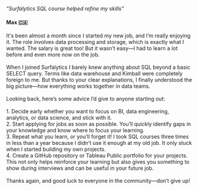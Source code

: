 <p><i>“Surfalytics SQL course helped refine my skills”</i></p>

<h4>Max 🇨🇦</h4>

<p class="p2">
It's been almost a month since I started my new job, and I’m really enjoying it. The role involves data processing and storage, which is exactly what I wanted. The salary is great too! But it wasn’t easy—I had to learn a lot before and even more now on the job.
<br><br>
When I joined Surfalytics I barely knew anything about SQL beyond a basic SELECT query. Terms like data warehouse and Kimball were completely foreign to me. But thanks to your clear explanations, I finally understood the big picture—how everything works together in data teams.
<br><br>
Looking back, here’s some advice I’d give to anyone starting out:
<br><br>
1. Decide early whether you want to focus on BI, data engineering, analytics, or data science, and stick with it.
<br>
2. Start applying for jobs as soon as possible. You’ll quickly identify gaps in your knowledge and know where to focus your learning.
<br>
3. Repeat what you learn, or you’ll forget it! I took SQL courses three times in less than a year because I didn’t use it enough at my old job. It only stuck when I started building my own projects.
<br>
4. Create a GitHub repository or Tableau Public portfolio for your projects. This not only helps reinforce your learning but also gives you something to show during interviews and can be useful in your future job.
<br><br>
Thanks again, and good luck to everyone in the community—don’t give up!
</p>
